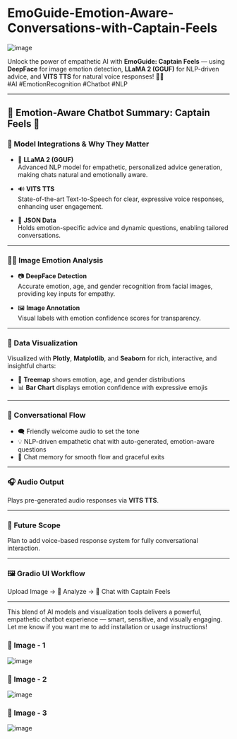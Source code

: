 # EmoGuide-Emotion-Aware-Conversations-with-Captain-Feels
![image](https://github.com/user-attachments/assets/1df379a2-050c-4dae-a88b-11214545fbbd)

Unlock the power of empathetic AI with **EmoGuide: Captain Feels** — using **DeepFace** for image emotion detection, **LLaMA 2 (GGUF)** for NLP-driven advice, and **VITS TTS** for natural voice responses! 🤖💬  
#AI #EmotionRecognition #Chatbot #NLP

---

## 🧠 Emotion-Aware Chatbot Summary: Captain Feels 🤖

### 🔗 Model Integrations & Why They Matter

- 🐑 **LLaMA 2 (GGUF)**  
  Advanced NLP model for empathetic, personalized advice generation, making chats natural and emotionally aware.

- 🔊 **VITS TTS**  
  State-of-the-art Text-to-Speech for clear, expressive voice responses, enhancing user engagement.

- 📄 **JSON Data**  
  Holds emotion-specific advice and dynamic questions, enabling tailored conversations.

---

### 🧍‍♂️ Image Emotion Analysis

- 📷 **DeepFace Detection**  
  Accurate emotion, age, and gender recognition from facial images, providing key inputs for empathy.

- 🖼️ **Image Annotation**  
  Visual labels with emotion confidence scores for transparency.

---

### 🌳 Data Visualization

Visualized with **Plotly**, **Matplotlib**, and **Seaborn** for rich, interactive, and insightful charts:  
- 🧭 **Treemap** shows emotion, age, and gender distributions  
- 📊 **Bar Chart** displays emotion confidence with expressive emojis  

---

### 💬 Conversational Flow

- 🗨️ Friendly welcome audio to set the tone  
- 💡 NLP-driven empathetic chat with auto-generated, emotion-aware questions  
- 🧵 Chat memory for smooth flow and graceful exits  

---

### 🎧 Audio Output

Plays pre-generated audio responses via **VITS TTS**.

---

### 🔄 Future Scope

Plan to add voice-based response system for fully conversational interaction.

---

### 🖼️ Gradio UI Workflow

Upload Image → 🧠 Analyze → 🤖 Chat with Captain Feels

---

This blend of AI models and visualization tools delivers a powerful, empathetic chatbot experience — smart, sensitive, and visually engaging.
Let me know if you want me to add installation or usage instructions!

### 📌 Image - 1

![image](https://github.com/user-attachments/assets/0a0b3fcc-62e4-4f1e-b9dd-0b0e5f574441)

### 📌 Image - 2

![image](https://github.com/user-attachments/assets/bf5cf0a8-08fc-4728-a4ad-b34d665efc48)

### 📌 Image - 3

![image](https://github.com/user-attachments/assets/245637dc-26b2-45f2-bf1e-31c690932ac3)

